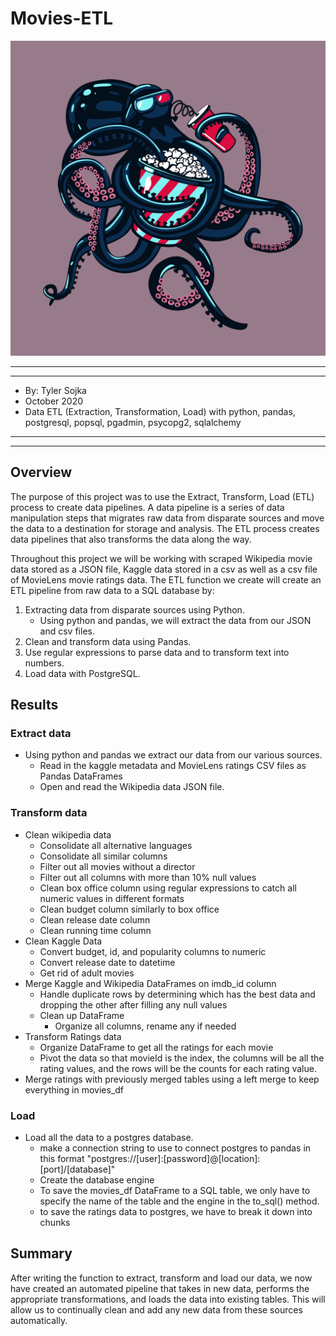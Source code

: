 # Movies-ETL

![movies](Resources/vectorstock_20573944.png)
*****
*****

* By: Tyler Sojka
* October 2020
* Data ETL (Extraction, Transformation, Load) with python, pandas, postgresql, popsql, pgadmin, psycopg2, sqlalchemy

*****
*****

## Overview

The purpose of this project was to use the Extract, Transform, Load (ETL) process to create data pipelines. A data pipeline is a series of data manipulation steps that migrates raw data from disparate sources and move the data to a destination for storage and analysis. The ETL process creates data pipelines that also transforms the data along the way.

Throughout this project we will be working with scraped Wikipedia movie data stored as a JSON file, Kaggle data stored in a csv as well as a csv file of MovieLens movie ratings data. The ETL function we create will create an ETL pipeline from raw data to a SQL database by:

1. Extracting data from disparate sources using Python.
    * Using python and pandas, we will extract the data from our JSON and csv files.
2. Clean and transform data using Pandas.
3. Use regular expressions to parse data and to transform text into numbers.
4. Load data with PostgreSQL.

## Results

### Extract data

* Using python and pandas we extract our data from our various sources.
  * Read in the kaggle metadata and MovieLens ratings CSV files as Pandas DataFrames
  * Open and read the Wikipedia data JSON file.

### Transform data

* Clean wikipedia data
  * Consolidate all alternative languages
  * Consolidate all similar columns
  * Filter out all movies without a director
  * Filter out all columns with more than 10% null values
  * Clean box office column using regular expressions to catch all numeric values in different formats
  * Clean budget column similarly to box office
  * Clean release date column
  * Clean running time column
* Clean Kaggle Data
  * Convert budget, id, and popularity columns to numeric
  * Convert release date to datetime
  * Get rid of adult movies
* Merge Kaggle and Wikipedia DataFrames on imdb_id column
  * Handle duplicate rows by determining which has the best data and dropping the other after filling any null values
  * Clean up DataFrame
    * Organize all columns, rename any if needed
* Transform Ratings data
  * Organize DataFrame to get all the ratings for each movie
  * Pivot the data so that movieId is the index, the columns will be all the rating values, and the rows will be the counts for each rating value.
* Merge ratings with previously merged tables using a left merge to keep everything in movies_df

### Load

* Load all the data to a postgres database.
  * make a connection string to use to connect postgres to pandas in this format "postgres://[user]:[password]@[location]:[port]/[database]"
  * Create the database engine
  * To save the movies_df DataFrame to a SQL table, we only have to specify the name of the table and the engine in the to_sql() method.
  * to save the ratings data to postgres, we have to break it down into chunks

## Summary

After writing the function to extract, transform and load our data, we now have created an automated pipeline that takes in new data, performs the appropriate transformations, and loads the data into existing tables. This will allow us to continually clean and add any new data from these sources automatically.

